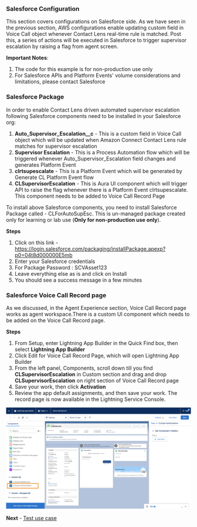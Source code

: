 ### Salesforce Configuration

This section covers configurations on Salesforce side. As we have seen in the previous section, AWS configurations enable updating custom field in Voice Call object whenever Contact Lens real-time rule is matched. Post this, a series of actions will be executed in Salesforce to trigger supervisor escalation by raising a flag from agent screen.

**Important Notes**:

1. The code for this example is for non-production use only
2. For Salesforce APIs and Platform Events' volume considerations and limitations, please contact Salesforce

### Salesforce Package

In order to enable Contact Lens driven automated supervisor escalation following Salesforce components need to be installed in your Salesforce org:

1. **Auto_Supervisor_Escalation\_\_c** - This is a custom field in Voice Call object which will be updated when Amazon Connect Contact Lens rule matches for supervisor escalation
2. **Supervisor Escalation** - This is a Process Automation flow which will be triggered whenever Auto_Supervisor_Escalation field changes and generates Platform Event
3. **clrtsupescalate** - This is a Platform Event which will be generated by Generate CL Platform Event flow
4. **CLSupervisorEscalation** - This is Aura UI component which will trigger API to raise the flag whenever there is a Platform Event clrtsupescalate. This component needs to be added to Voice Call Record Page

To install above Salesforce components, you need to install Salesforce Package called - CLForAutoSupEsc. This is un-managed package created only for learning or lab use (**Only for non-production use only**).

**Steps**

1. Click on this link - https://login.salesforce.com/packaging/installPackage.apexp?p0=04t8d000000E5mb
2. Enter your Salesforce credentials
3. For Package Password : SCVAsset123
4. Leave everything else as is and click on Install
5. You should see a success message in a few minutes

### Salesforce Voice Call Record page

As we discussed, in the Agent Experience section, Voice Call Record page works as agent workspace.There is a custom UI component which needs to be added on the Voice Call Record page.

**Steps**

1. From Setup, enter Lightning App Builder in the Quick Find box, then select **Lightning App Builder**
2. Click Edit for Voice Call Record Page, which will open Lightning App Builder
3. From the left panel, Components, scroll down till you find **CLSupervisorEscalation** in Custom section and drag and drop **CLSupervisorEscalation** on right section of Voice Call Record page
4. Save your work, then click **Activation**
5. Review the app default assignments, and then save your work. The record page is now available in the Lightning Service Console.

![Voice Call Record Page](./CLForAutoSupEsc.png)

**Next** - [Test use case](./deployment_test.md)
